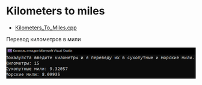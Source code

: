 # Kilometers to miles
* [Kilometers_To_Miles.cpp](Kilometers_To_Miles.cpp)
<p>Перевод километров в мили</p>
<img src="/images/Kilometers_To_Miles.png">
